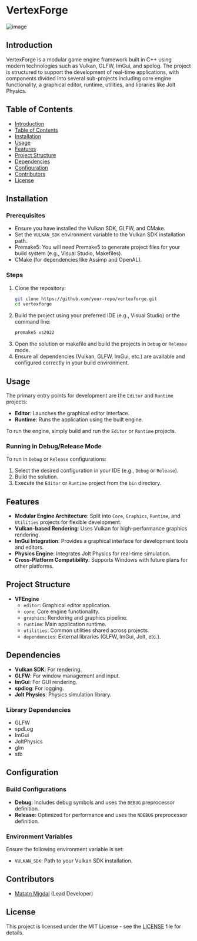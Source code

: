# VertexForge

![image](https://github.com/matan45/VertexForge/tree/imgui/resources/editor/VertexForge-logo.png)

## Introduction
VertexForge is a modular game engine framework built in C++ using modern technologies such as Vulkan, GLFW, ImGui, and spdlog. The project is structured to support the development of real-time applications, with components divided into several sub-projects including core engine functionality, a graphical editor, runtime, utilities, and libraries like Jolt Physics.

## Table of Contents
- [Introduction](#introduction)
- [Table of Contents](#table-of-contents)
- [Installation](#installation)
- [Usage](#usage)
- [Features](#features)
- [Project Structure](#project-structure)
- [Dependencies](#dependencies)
- [Configuration](#configuration)
- [Contributors](#contributors)
- [License](#license)

## Installation

### Prerequisites
- Ensure you have installed the Vulkan SDK, GLFW, and CMake.
- Set the `VULKAN_SDK` environment variable to the Vulkan SDK installation path.
- Premake5: You will need Premake5 to generate project files for your build system (e.g., Visual Studio, Makefiles).
- CMake (for dependencies like Assimp and OpenAL).

### Steps
1. Clone the repository:
    ```bash
    git clone https://github.com/your-repo/vertexforge.git
    cd vertexforge
    ```
2. Build the project using your preferred IDE (e.g., Visual Studio) or the command line:
    ```bash
    premake5 vs2022
    ```
3. Open the solution or makefile and build the projects in `Debug` or `Release` mode.
4. Ensure all dependencies (Vulkan, GLFW, ImGui, etc.) are available and configured correctly in your build environment.

## Usage
The primary entry points for development are the `Editor` and `Runtime` projects:
- **Editor**: Launches the graphical editor interface.
- **Runtime**: Runs the application using the built engine.

To run the engine, simply build and run the `Editor` or `Runtime` projects.

### Running in Debug/Release Mode
To run in `Debug` or `Release` configurations:
1. Select the desired configuration in your IDE (e.g., `Debug` or `Release`).
2. Build the solution.
3. Execute the `Editor` or `Runtime` project from the `bin` directory.

## Features
- **Modular Engine Architecture**: Split into `Core`, `Graphics`, `Runtime`, and `Utilities` projects for flexible development.
- **Vulkan-based Rendering**: Uses Vulkan for high-performance graphics rendering.
- **ImGui Integration**: Provides a graphical interface for development tools and editors.
- **Physics Engine**: Integrates Jolt Physics for real-time simulation.
- **Cross-Platform Compatibility**: Supports Windows with future plans for other platforms.

## Project Structure
- **VFEngine**
  - `editor`: Graphical editor application.
  - `core`: Core engine functionality.
  - `graphics`: Rendering and graphics pipeline.
  - `runtime`: Main application runtime.
  - `utilities`: Common utilities shared across projects.
  - `dependencies`: External libraries (GLFW, ImGui, Jolt, etc.).
  
## Dependencies
- **Vulkan SDK**: For rendering.
- **GLFW**: For window management and input.
- **ImGui**: For GUI rendering.
- **spdlog**: For logging.
- **Jolt Physics**: Physics simulation library.

### Library Dependencies
- GLFW
- spdLog
- ImGui
- JoltPhysics
- glm
- stb

## Configuration
### Build Configurations
- **Debug**: Includes debug symbols and uses the `DEBUG` preprocessor definition.
- **Release**: Optimized for performance and uses the `NDEBUG` preprocessor definition.

### Environment Variables
Ensure the following environment variable is set:
- `VULKAN_SDK`: Path to your Vulkan SDK installation.

## Contributors
- [Matatn Migdal](https://github.com/matan45) (Lead Developer)


## License
This project is licensed under the MIT License - see the [LICENSE](LICENSE) file for details.
